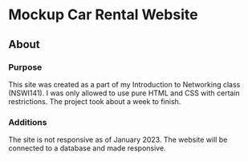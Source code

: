 # Mockup Car Rental Website

## About

### Purpose
This site was created as a part of my Introduction to Networking class (NSWI141).
I was only allowed to use pure HTML and CSS with certain restrictions. The project took about a week to finish.

### Additions
The site is not responsive as of January 2023. The website will be connected to a database and made responsive.

